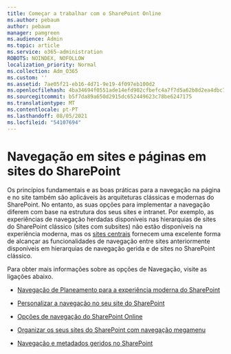 ```yaml
---
title: Começar a trabalhar com o SharePoint Online
ms.author: pebaum
author: pebaum
manager: pamgreen
ms.audience: Admin
ms.topic: article
ms.service: o365-administration
ROBOTS: NOINDEX, NOFOLLOW
localization_priority: Normal
ms.collection: Adm_O365
ms.custom: ''
ms.assetid: 7ae05f21-eb16-4d71-9e19-4f097eb100d2
ms.openlocfilehash: 4ba34694f0551ade14efd902cfbefc4a7f7d5a62b8d2ea4dbc70424efd772798
ms.sourcegitcommit: b5f7da89a650d2915dc652449623c78be6247175
ms.translationtype: MT
ms.contentlocale: pt-PT
ms.lasthandoff: 08/05/2021
ms.locfileid: "54107694"
---
```

# <a name="site-and-page-navigation-in-sharepoint-sites"></a>Navegação em sites e páginas em sites do SharePoint

Os princípios fundamentais e as boas práticas para a navegação na página e no site também são aplicáveis às arquiteturas clássicas e modernas do SharePoint. No entanto, as suas opções para implementar a navegação diferem com base na estrutura dos seus sites e intranet. Por exemplo, as experiências de navegação herdadas disponíveis nas hierarquias de sites do SharePoint clássico (sites com subsites) não estão disponíveis na experiência moderna, mas os [sites centrais](https://support.office.com/article/fe26ae84-14b7-45b6-a6d1-948b3966427f) fornecem uma excelente forma de alcançar as funcionalidades de navegação entre sites anteriormente disponíveis em hierarquias de navegação gerida e de sites no SharePoint clássico.

 Para obter mais informações sobre as opções de Navegação, visite as ligações abaixo.

 - [Navegação de Planeamento para a experiência moderna do SharePoint](https://docs.microsoft.com/sharepoint/plan-navigation-modern-experience)

- [Personalizar a navegação no seu site do SharePoint](https://support.office.com/article/customize-the-navigation-on-your-sharepoint-site-3cd61ae7-a9ed-4e1e-bf6d-4655f0bf25ca)

- [Opções de navegação do SharePoint Online](https://docs.microsoft.com/office365/enterprise/navigation-options-for-sharepoint-online)
 
- [Organizar os seus sites do SharePoint com navegação megamenu](https://techcommunity.microsoft.com/t5/Microsoft-SharePoint-Blog/Organize-your-SharePoint-sites-with-megamenu-navigation-and-new/ba-p/328068)

- [Navegação e metadados geridos no SharePoint](https://docs.microsoft.com/sharepoint/dev/general-development/managed-metadata-and-navigation-in-sharepoint)


